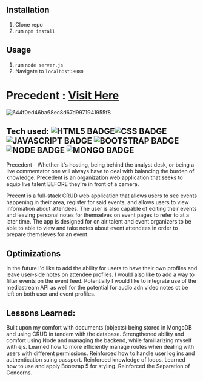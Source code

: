 ## Installation

1. Clone repo
2. run `npm install`

## Usage

1. run `node server.js`
2. Navigate to `localhost:8080`

# Precedent : <a href = "https://glamorous-nightgown-lamb.cyclic.app/feed">Visit Here</a>

![644f0ed46ba68ec8d67d9971941955f8](https://user-images.githubusercontent.com/102938926/177256096-f304f013-7242-400e-a5c1-951b8e577cac.gif)

## Tech used: ![HTML5 BADGE](https://img.shields.io/static/v1?label=%7C&message=HTML5&color=23555f&style=plastic&logo=html5)![CSS BADGE](https://img.shields.io/static/v1?label=%7C&message=CSS3&color=285f65&style=plastic&logo=css3)![JAVASCRIPT BADGE](https://img.shields.io/static/v1?label=%7C&message=JAVASCRIPT&color=3c7f5d&style=plastic&logo=javascript) ![BOOTSTRAP BADGE](https://img.shields.io/badge/Bootstrap-563D7C?style=for-the-badge&logo=bootstrap&logoColor=white) ![NODE BADGE](https://img.shields.io/badge/Node.js-43853D?style=for-the-badge&logo=node.js&logoColor=white) ![MONGO BADGE](https://img.shields.io/badge/MongoDB-4EA94B?style=for-the-badge&logo=mongodb&logoColor=white)

Precedent - Whether it's hosting, being behind the analyst desk, or being a live commentator one will always have to deal with balancing the burden of knowledge. Precedent is an organization web application that seeks to equip live talent BEFORE they're in front of a camera.

Precent is a full-stack CRUD web application that allows users to see events happening in their area, register for said events, and allows users to view information about attendees. The user is also capable of editing their events and leaving personal notes for themselves on event pages to refer to at a later time. The app is designed for on air talent and event organizers to be able to able to view and take notes about event attendees in order to prepare themsleves for an event.

## Optimizations

In the future I'd like to add the ability for users to have their own profiles and leave user-side notes on attendee profiles. I would also like to add a way to filter events on the event feed. Potentially I would like to integrate use of the mediastream API as well for the potential for audio adn video notes ot be left on both user and event profiles.

## Lessons Learned:

Built upon my comfort with documents (objects) being stored in MongoDB and using CRUD in tandem with the database. Strengthened ability and comfort using Node and managing the backend, while familiarizing myself with ejs. Learned how to more efficiently manage routes when dealing with users with different permissions. Reinforced how to handle user log ins and authentication suing passport. Reinforced knowledge of loops. Learned how to use and apply Bootsrap 5 for styling. Reinforced the Separation of Concerns. 
